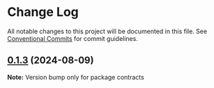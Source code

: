 # Change Log

All notable changes to this project will be documented in this file.
See [Conventional Commits](https://conventionalcommits.org) for commit guidelines.

## [0.1.3](https://github.com/coopenomics/contracts/compare/contracts@0.1.3-alpha.0...contracts@0.1.3) (2024-08-09)

**Note:** Version bump only for package contracts
